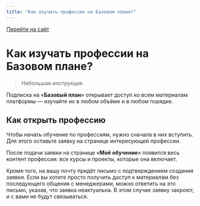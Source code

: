 ```yaml
---
title: "Как изучать профессии на Базовом плане?"
---
```


[Перейти на сайт](https://ru.hexlet.io)

# Как изучать профессии на Базовом плане?

> Небольшая инструкция

Подписка на «**Базовый план**» открывает доступ ко всем материалам платформы — изучайте их в любом объёме и в любом порядке.

## Как открыть профессию

Чтобы начать обучение по профессиям, нужно сначала в них вступить. Для этого оставьте заявку на странице интересующей профессии.

После подачи заявки на странице «**Моё обучение**» появится весь контент профессии: все курсы и проекты, которые она включает.

Кроме того, на вашу почту придёт письмо с подтверждением создания заявки. Если вы хотите просто получить доступ к материалам без 
последующего общения с менеджерами, можно ответить на это письмо, указав, что заявка неактуальна. В этом случае заявку закроют, 
и с вами не будут связываться.
